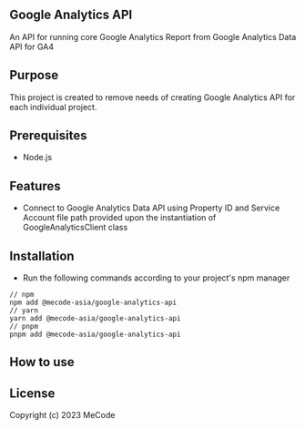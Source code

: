 ## Google Analytics API
An API for running core Google Analytics Report from Google Analytics Data API for GA4

## Purpose
This project is created to remove needs of creating Google Analytics API for each individual project.

## Prerequisites
- Node.js

## Features
- Connect to Google Analytics Data API using Property ID and Service Account file path provided upon the instantiation of GoogleAnalyticsClient class

## Installation
- Run the following commands according to your project's npm manager
```
// npm
npm add @mecode-asia/google-analytics-api
// yarn
yarn add @mecode-asia/google-analytics-api
// pnpm
pnpm add @mecode-asia/google-analytics-api
```

## How to use

## License
Copyright (c) 2023 MeCode

